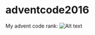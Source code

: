 # adventcode2016

My advent code rank:
![Alt text](https://image.ibb.co/mmegLb/rank.png "my Advent code rank for year 2016")
